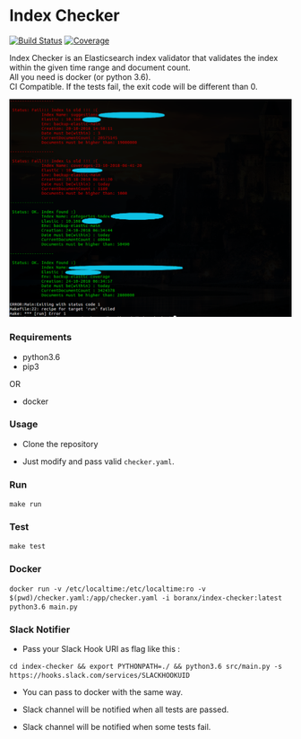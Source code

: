 # Index Checker

[![Build Status](https://api.travis-ci.org/boranx/index-checker.svg?branch=master)](https://travis-ci.org/boranx/index-checker)
[![Coverage](https://codecov.io/gh/boranx/index-checker/branch/master/graph/badge.svg)](https://codecov.io/gh/boranx/index-checker)

Index Checker is an Elasticsearch index validator that validates the index within the given time range and document count.  
All you need is docker (or python 3.6).  
CI Compatible. If the tests fail, the exit code will be different than 0.  

<img src="img/index_checker.png?raw=true" width="720px">

### Requirements

- python3.6
- pip3

OR  

- docker

### Usage

- Clone the repository

- Just modify and pass valid ```checker.yaml```.

### Run

```shell
make run
```

### Test

```shell
make test
```

### Docker

```shell
docker run -v /etc/localtime:/etc/localtime:ro -v $(pwd)/checker.yaml:/app/checker.yaml -i boranx/index-checker:latest python3.6 main.py
```

### Slack Notifier

- Pass your Slack Hook URI as flag like this :

```shell
cd index-checker && export PYTHONPATH=./ && python3.6 src/main.py -s https://hooks.slack.com/services/SLACKHOOKUID
```

- You can pass to docker with the same way.

- Slack channel will be notified when all tests are passed.
- Slack channel will be notified when some tests fail.